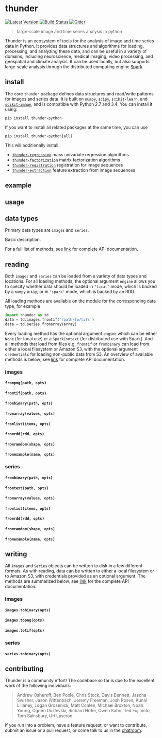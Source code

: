 
# thunder

[![Latest Version](https://img.shields.io/pypi/v/thunder-python.svg?style=flat-square)](https://pypi.python.org/pypi/thunder-python)
[![Build Status](https://img.shields.io/travis/thunder-project/thunder/master.svg?style=flat-square)](https://travis-ci.org/thunder-project/thunder) 
[![Gitter](https://img.shields.io/gitter/room/thunder-project/thunder.svg?style=flat-square)](https://gitter.im/thunder-project/thunder)

> large-scale image and time series analysis in python

Thunder is an ecosystem of tools for the analysis of image and time series data in Python. It provides data structures and algorithms for loading, processing, and analyzing these  data, and can be useful in a variety of domains, including neuroscience, medical imaging, video processing, and geospatial and climate analysis. It can be used locally, but also supports large-scale analysis through the distributed computing engine [Spark](https://github.com/apache/spark).

## install

The core `thunder` package defines data structures and read/write patterns for images and series data. It is built on [`numpy`](https://github.com/numpy/numpy), [`scipy`](https://github.com/scipy/scipy), [`scikit-learn`](https://github.com/scikit-learn/scikit-learn), and [`scikit-image`](https://github.com/scikit-image/scikit-image), and is compatible with Python 2.7 and 3.4. You can install it using:

```
pip install thunder-python
```

If you want to install all related packages at the same time, you can use

```
pip install thunder-python[all]
```

This will additionally install:

- [`thunder-regression`](https://github.com/thunder-project/thunder-regression) mass univariate regression algorithms
- [`thunder-factorization`](https://github.com/thunder-project/thunder-factorization) matrix factorization algorithms 
- [`thunder-registration`](https://github.com/thunder-project/thunder-registration) registration for image sequences
- [`thunder-extraction`](https://github.com/thunder-project/thunder-extraction) feature extraction from image sequences

## example

## usage

## data types

Primary data types are `images` and `series`. 

Basic description.

For a full list of methods, see [link]() for complete API documentation.

## reading

Both `images` and `series` can be loaded from a variety of data types and locations. For all loading methods, the optional argument `engine` allows you to specify whether data should be loaded in `"local"` mode, which is backed by a `numpy` array, or in `"spark"` mode, which is backed by an RDD.

All loading methods are available on the module for the corresponding data type, for example

```python
import thunder as td
data = td.images.fromtif('/path/to/tifs')
data = td.series.fromarray(array)
```

Every loading method has the optional argument `engine` which can be either `None` (for local use) or a `SparkContext` (for distributed use with Spark). And all methods that load from files e.g. `fromtif` or `frombinary` can load from either a local filesystem or Amazon S3, with the optional argument `credentials` for loading non-public data from S3. An overview of available methods is below; see [link]() for complete API documentation.

### images

#### `frompng(path, opts)`

#### `fromtif(path, opts)`

#### `frombinary(path, opts)`

#### `fromarray(values, opts)`

#### `fromlist(items, opts)`

#### `fromrdd(rdd, opts)`

#### `fromrandom(shape, opts)`

#### `fromexample(name, opts)`

### series

#### `frombinary(path, opts)`

#### `fromtext(path, opts)`

#### `fromarray(values, opts)`

#### `fromlist(items, opts)`

#### `fromrdd(rdd, opts)`

#### `fromrandom(shape, opts)`

#### `fromexample(name, opts)`

## writing

All `Images` and `Series` objects can be written to disk in a few different formats. As with reading, data can be written to either a local filesystem or to Amazon S3, with credentials provided as an optional argument. The methods are summarized below, see [link]() for the complete API documentation.

### images

#### `images.tobinary(opts)`

#### `images.topng(opts)`

#### `images.totif(opts)`

### series

#### `series.tobinary(opts)`

## contributing

Thunder is a community effort! The codebase so far is due to the excellent work of the following individuals:

> Andrew Osheroff, Ben Poole, Chris Stock, Davis Bennett, Jascha Swisher, Jason Wittenbach, Jeremy Freeman, Josh Rosen, Kunal Lillaney, Logan Grosenick, Matt Conlen, Michael Broxton, Noah Young, Ognen Duzlevski, Richard Hofer, Owen Kahn, Ted Fujimoto, Tom Sainsbury, Uri Laseron

If you run into a problem, have a feature request, or want to contribute, submit an issue or a pull request, or come talk to us in the [chatroom](https://gitter.im/thunder-project/thunder).